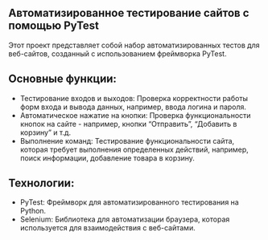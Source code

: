 ## Автоматизированное тестирование сайтов с помощью PyTest

Этот проект представляет собой набор автоматизированных тестов для веб-сайтов, созданный с использованием фреймворка PyTest.

## Основные функции:

- Тестирование входов и выходов: Проверка корректности работы форм входа и вывода данных, например, ввода логина и пароля.
- Автоматическое нажатие на кнопки: Проверка функциональности кнопок на сайте - например, кнопки “Отправить”, “Добавить в корзину” и т.д.
- Выполнение команд: Тестирование функциональности сайта, которая требует выполнения определенных действий, например, поиск информации, добавление товара в корзину.

## Технологии:

- PyTest: Фреймворк для автоматизированного тестирования на Python.
- Selenium: Библиотека для автоматизации браузера, которая используется для взаимодействия с веб-сайтами.
